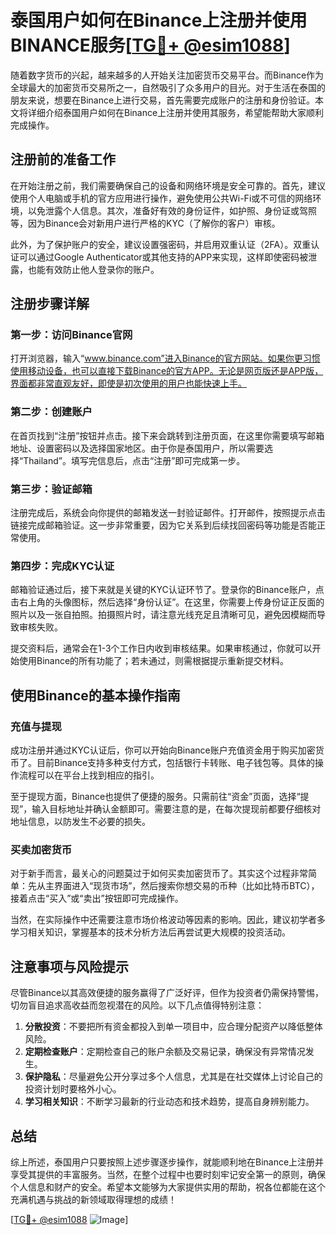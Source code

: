 # 泰国用户如何在Binance上注册并使用BINANCE服务[[TG💪+ @esim1088](https://t.me/s/esim1088)]

随着数字货币的兴起，越来越多的人开始关注加密货币交易平台。而Binance作为全球最大的加密货币交易所之一，自然吸引了众多用户的目光。对于生活在泰国的朋友来说，想要在Binance上进行交易，首先需要完成账户的注册和身份验证。本文将详细介绍泰国用户如何在Binance上注册并使用其服务，希望能帮助大家顺利完成操作。

## 注册前的准备工作

在开始注册之前，我们需要确保自己的设备和网络环境是安全可靠的。首先，建议使用个人电脑或手机的官方应用进行操作，避免使用公共Wi-Fi或不可信的网络环境，以免泄露个人信息。其次，准备好有效的身份证件，如护照、身份证或驾照等，因为Binance会对新用户进行严格的KYC（了解你的客户）审核。

此外，为了保护账户的安全，建议设置强密码，并启用双重认证（2FA）。双重认证可以通过Google Authenticator或其他支持的APP来实现，这样即使密码被泄露，也能有效防止他人登录你的账户。

## 注册步骤详解

### 第一步：访问Binance官网

打开浏览器，输入“www.binance.com”进入Binance的官方网站。如果你更习惯使用移动设备，也可以直接下载Binance的官方APP。无论是网页版还是APP版，界面都非常直观友好，即使是初次使用的用户也能快速上手。

### 第二步：创建账户

在首页找到“注册”按钮并点击。接下来会跳转到注册页面，在这里你需要填写邮箱地址、设置密码以及选择国家地区。由于你是泰国用户，所以需要选择“Thailand”。填写完信息后，点击“注册”即可完成第一步。

### 第三步：验证邮箱

注册完成后，系统会向你提供的邮箱发送一封验证邮件。打开邮件，按照提示点击链接完成邮箱验证。这一步非常重要，因为它关系到后续找回密码等功能是否能正常使用。

### 第四步：完成KYC认证

邮箱验证通过后，接下来就是关键的KYC认证环节了。登录你的Binance账户，点击右上角的头像图标，然后选择“身份认证”。在这里，你需要上传身份证正反面的照片以及一张自拍照。拍摄照片时，请注意光线充足且清晰可见，避免因模糊而导致审核失败。

提交资料后，通常会在1-3个工作日内收到审核结果。如果审核通过，你就可以开始使用Binance的所有功能了；若未通过，则需根据提示重新提交材料。

## 使用Binance的基本操作指南

### 充值与提现

成功注册并通过KYC认证后，你可以开始向Binance账户充值资金用于购买加密货币了。目前Binance支持多种支付方式，包括银行卡转账、电子钱包等。具体的操作流程可以在平台上找到相应的指引。

至于提现方面，Binance也提供了便捷的服务。只需前往“资金”页面，选择“提现”，输入目标地址并确认金额即可。需要注意的是，在每次提现前都要仔细核对地址信息，以防发生不必要的损失。

### 买卖加密货币

对于新手而言，最关心的问题莫过于如何买卖加密货币了。其实这个过程非常简单：先从主界面进入“现货市场”，然后搜索你想交易的币种（比如比特币BTC），接着点击“买入”或“卖出”按钮即可完成操作。

当然，在实际操作中还需要注意市场价格波动等因素的影响。因此，建议初学者多学习相关知识，掌握基本的技术分析方法后再尝试更大规模的投资活动。

## 注意事项与风险提示

尽管Binance以其高效便捷的服务赢得了广泛好评，但作为投资者仍需保持警惕，切勿盲目追求高收益而忽视潜在的风险。以下几点值得特别注意：

1. **分散投资**：不要把所有资金都投入到单一项目中，应合理分配资产以降低整体风险。
2. **定期检查账户**：定期检查自己的账户余额及交易记录，确保没有异常情况发生。
3. **保护隐私**：尽量避免公开分享过多个人信息，尤其是在社交媒体上讨论自己的投资计划时要格外小心。
4. **学习相关知识**：不断学习最新的行业动态和技术趋势，提高自身辨别能力。

## 总结

综上所述，泰国用户只要按照上述步骤逐步操作，就能顺利地在Binance上注册并享受其提供的丰富服务。当然，在整个过程中也要时刻牢记安全第一的原则，确保个人信息和财产的安全。希望本文能够为大家提供实用的帮助，祝各位都能在这个充满机遇与挑战的新领域取得理想的成绩！

[[TG💪+ @esim1088](https://t.me/s/esim1088) ![Image](https://i.postimg.cc/4NQfJmqS/Snipaste-2025-05-13-00-14-12.png)]